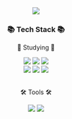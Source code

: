 <div align=center>
<img src="https://capsule-render.vercel.app/api?type=waving&color=gradient&customColorList=30&height=300&section=header&text=Doha&fontSize=90" align=center>

<div align=center>
	<h3>📚 Tech Stack 📚</h3>
</div>

<div align="center">
  <p>📝 Studying 📝</p>
	<img src="https://img.shields.io/badge/Python-3776AB?style=flat&logo=python&logoColor=white"/>
  <img src="https://img.shields.io/badge/C-A8B9CC?style=flat&logo=C&logoColor=white" />
  <img src="https://img.shields.io/badge/C++-00599C?style=flat&logo=cplusplus&logoColor=white" />
  <br>
  <img src="https://img.shields.io/badge/HTML5-E34F26?style=flat&logo=HTML5&logoColor=white" />
  <img src="https://img.shields.io/badge/CSS3-1572B6?style=flat&logo=CSS3&logoColor=white" />
  <img src="https://img.shields.io/badge/Javascript-F7DF1E?style=flat&logo=javascript&logoColor=black"/>
</div>
<br>
<div align=center>
	<p>🛠 Tools 🛠</p>
</div>
<div align="center">
  <img src="https://img.shields.io/badge/Visual Studio Code-007ACC?style=flat&logo=visualstudiocode&logoColor=white"/>
  <img src="https://img.shields.io/badge/InteliJ-087CFA?style=flat&logo=intellijidea&logoColor=black">
</div>
</div>
